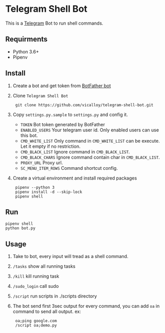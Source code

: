 # Telegram Shell Bot

This is a [Telegram](http://telegram.org) Bot to run shell commands. 

## Requirments

- Python 3.6+
- Pipenv

## Install
1. Create a bot and get token from [BotFather bot](https://telegram.me/BotFather)
1. Clone `Telegram Shell Bot`

        git clone https://github.com/vicalloy/telegram-shell-bot.git
        
1. Copy `settings.py.sample` to `settings.py` and config it.
    - `TOKEN` Bot token generated by BotFather
    - `ENABLED_USERS` Your telegram user id. Only enabled users can use this bot.  
    - `CMD_WHITE_LIST` Only command in `CMD_WHITE_LIST` can be execute. Let it empty if no restriction.
    - `CMD_BLACK_LIST` Ignore command in `CMD_BLACK_LIST`.
    - `CMD_BLACK_CHARS` Ignore command contain char in `CMD_BLACK_LIST`.
    - `PROXY_URL` Proxy url.
    - `SC_MENU_ITEM_ROWS` Command shortcut config.

1. Create a virtual environment and install required packages
        
        pipenv --python 3
        pipenv install -d --skip-lock
        pipenv shell

## Run

```
pipenv shell
python bot.py
```

## Usage

1. Take to bot, every input will tread as a shell command.
1. `/tasks` show all running tasks
1. `/kill` kill running task
1. `/sudo_login` call sudo
1. `/script` run scripts in ./scripts directory
1. The bot send first 3sec output for every command, you can add `oa` in command to send all output. ex:
        
        oa;ping google.com
        /script oa;demo.py
